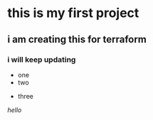 # this is my first project 
## i am creating this for terraform
### i will keep updating 

- one
- two


* three

*hello*
